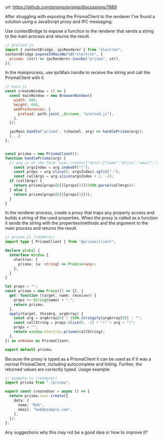 url: https://github.com/prisma/prisma/discussions/7889

After struggling with exposing the PrismaClient to the renderer I've found a solution using a JavaScript proxy and IPC messaging:

Use contextBridge to expose a function to the renderer that sends a string to the main process and returns the result.
```js
// preload.js
import { contextBridge, ipcRenderer } from "electron";
contextBridge.exposeInMainWorld("electron", {
  prisma: (str) => ipcRenderer.invoke("prisma", str),
});
```

In the mainprocess, use ipcMain.handle to receive the string and call the PrismaClient with it.
```js
// main.js
const createWindow = () => {
  const mainWindow = new BrowserWindow({
    width: 800,
    height: 600,
    webPreferences: {
      preload: path.join(__dirname, "preload.js"),
    },
  });

  ipcMain.handle("prisma", (channel, arg) => handlePrisma(arg));
  [...]
};


const prisma = new PrismaClient();
function handlePrisma(arg) {
  // arg is of the form 'user.create({"data":{"name":"Alice","email":"alice@example.com"}})'
    const argsIndex = arg.indexOf("(");
    const props = arg.slice(0, argsIndex).split(".");
    const callArgs = arg.slice(argsIndex + 1, -1);
  if (callArgs) {
    return prisma[props[0]][props[1]](JSON.parse(callArgs));
  } else {
    return prisma[props[0]][props[1]]();
  }
}
```

In the renderer process, create a proxy that traps any property access and builds a string of the used properties. When the proxy is called as a function it sends the string with the properties/methods and the argument to the main process and returns the result.
```ts
// prisma.ts (renderer)
import type { PrismaClient } from "@prisma/client";

declare global {
  interface Window {
    electron: {
      prisma: (a: string) => Promise<any>;
    };
  }
}

let props = "";
const prisma = new Proxy(() => {}, {
  get: function (target, name, receiver) {
    props += String(name) + ".";
    return prisma;
  },
  apply(target, thisArg, argArray) {
    const arg = argArray[0] ? JSON.stringify(argArray[0]) : "";
    const callString = props.slice(0, -1) + "(" + arg + ")";
    props = "";
    return window.electron.prisma(callString);
  },
}) as unknown as PrismaClient;

export default prisma;
```

Because the proxy is typed as a PrismaClient it can be used as if it was a normal PrismaClient, including autocomplete and linting. Further, the returned values are correctly typed. Usage example:
```ts
// example.ts (renderer)
import prisma from "./prisma";

export const createUser = async () => {
  return prisma.user.create({
    data: {
      name: "Bob",
      email: "bob@example.com",
    },
  });
};
```


Any suggestions why this may not be a good idea or how to improve it?
